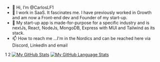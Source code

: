 - 👋 Hi, I’m @CarlosLF1
- 👀 I work in SaaS. It fascinates me. I have previously worked in Growth and am now a Front-end dev and Founder of my start-up.
- 🌱 My start-up app is made-for-purpose for a specific industry and is nextJs, React, NodeJs, MongoDB, Express with MUI and Tailwind as its stack.
- 📫 How to reach me ...I'm in the Nordics and can be reached here via Discord, LinkedIn and email

1
2
[![My GitHub Stats](https://github-readme-stats.vercel.app/api/?username=carlosLF1&count_private=true&theme=tokyonight&showicons=true)]()
[![My GitHub Language Stats](https://github-readme-stats.vercel.app/api/top-langs/?username=carlosLF1&langs_count=5&theme=tokyonight)]()


<!---
CarlosLF1/CarlosLF1 is a ✨ special ✨ repository because its `README.md` (this file) appears on your GitHub profile.
You can click the Preview link to take a look at your changes.
--->
